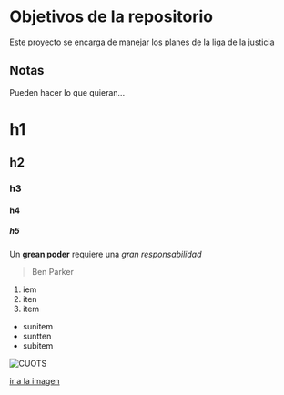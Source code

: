 # Objetivos de la repositorio

Este proyecto se encarga de manejar los planes de la liga de la justicia


## Notas
Pueden hacer lo que quieran...


# h1
## h2
### h3
#### h4
##### h5


Un **grean poder** requiere una _gran_ *responsabilidad*
> Ben Parker

1. iem
2. iten
3. item
  * sunitem
  * suntten
  * subitem

 ![CUOTS](https://img.icons8.com/ios/452/source-code.png)
 
 [ir a la imagen](https://img.icons8.com/ios/452/source-code.png)
